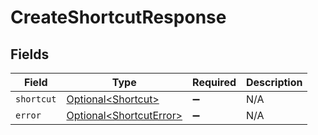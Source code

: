 # CreateShortcutResponse


## Fields

| Field                                                                | Type                                                                 | Required                                                             | Description                                                          |
| -------------------------------------------------------------------- | -------------------------------------------------------------------- | -------------------------------------------------------------------- | -------------------------------------------------------------------- |
| `shortcut`                                                           | [Optional\<Shortcut>](../../models/components/Shortcut.md)           | :heavy_minus_sign:                                                   | N/A                                                                  |
| `error`                                                              | [Optional\<ShortcutError>](../../models/components/ShortcutError.md) | :heavy_minus_sign:                                                   | N/A                                                                  |